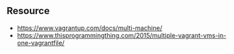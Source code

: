 #

## Resource

* https://www.vagrantup.com/docs/multi-machine/
* https://www.thisprogrammingthing.com/2015/multiple-vagrant-vms-in-one-vagrantfile/
